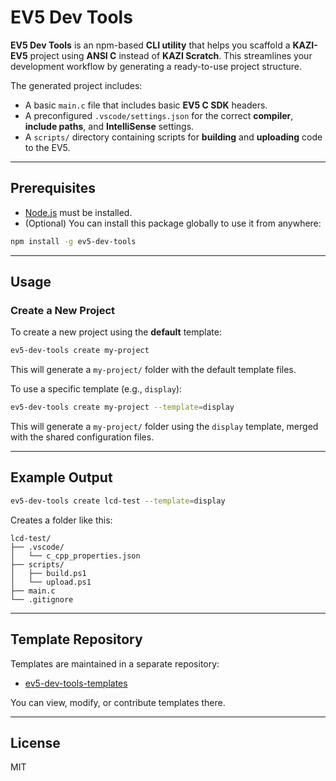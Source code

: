 # EV5 Dev Tools

**EV5 Dev Tools** is an npm-based **CLI utility** that helps you scaffold a **KAZI-EV5** project using **ANSI C** instead of **KAZI Scratch**. This streamlines your development workflow by generating a ready-to-use project structure.

The generated project includes:

- A basic `main.c` file that includes basic **EV5 C SDK** headers.
- A preconfigured `.vscode/settings.json` for the correct **compiler**, **include paths**, and **IntelliSense** settings.
- A `scripts/` directory containing scripts for **building** and **uploading** code to the EV5.

---

## Prerequisites

- [Node.js](https://nodejs.org/en) must be installed.
- (Optional) You can install this package globally to use it from anywhere:

```bash
npm install -g ev5-dev-tools
```

---

## Usage

### Create a New Project

To create a new project using the **default** template:

```bash
ev5-dev-tools create my-project
```

This will generate a `my-project/` folder with the default template files.

To use a specific template (e.g., `display`):

```bash
ev5-dev-tools create my-project --template=display
```

This will generate a `my-project/` folder using the `display` template, merged with the shared configuration files.

---

## Example Output

```bash
ev5-dev-tools create lcd-test --template=display
```

Creates a folder like this:

```
lcd-test/
├── .vscode/
│   └── c_cpp_properties.json
├── scripts/
│   ├── build.ps1
│   └── upload.ps1
├── main.c
└── .gitignore
```

---

## Template Repository

Templates are maintained in a separate repository:

- [ev5-dev-tools-templates](https://github.com/JMRMEDEV/ev5-dev-tools-templates)

You can view, modify, or contribute templates there.

---

## License

MIT
